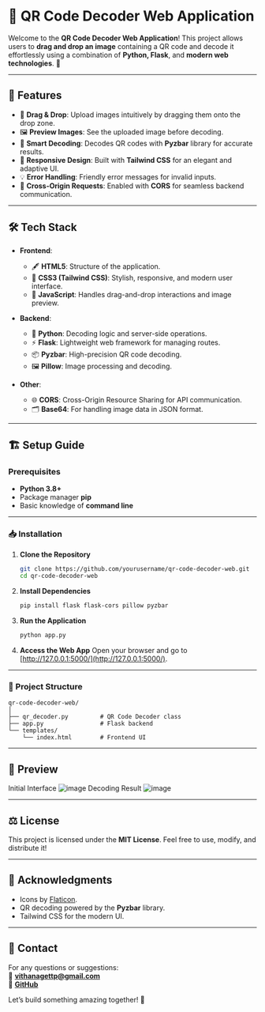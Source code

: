 # 📸 QR Code Decoder Web Application

Welcome to the **QR Code Decoder Web Application**! This project allows users to **drag and drop an image** containing a QR code and decode it effortlessly using a combination of **Python, Flask**, and **modern web technologies**. 🚀

---

## 🌟 Features

- 🎯 **Drag & Drop**: Upload images intuitively by dragging them onto the drop zone.  
- 🖼️ **Preview Images**: See the uploaded image before decoding.  
- 🧠 **Smart Decoding**: Decodes QR codes with **Pyzbar** library for accurate results.  
- 🚀 **Responsive Design**: Built with **Tailwind CSS** for an elegant and adaptive UI.  
- 💡 **Error Handling**: Friendly error messages for invalid inputs.  
- 🔄 **Cross-Origin Requests**: Enabled with **CORS** for seamless backend communication.

---

## 🛠️ Tech Stack

- **Frontend**:
  - 🖋️ **HTML5**: Structure of the application.
  - 🎨 **CSS3 (Tailwind CSS)**: Stylish, responsive, and modern user interface.
  - 📜 **JavaScript**: Handles drag-and-drop interactions and image preview.

- **Backend**:
  - 🐍 **Python**: Decoding logic and server-side operations.
  - ⚡ **Flask**: Lightweight web framework for managing routes.
  - 📦 **Pyzbar**: High-precision QR code decoding.
  - 🖼️ **Pillow**: Image processing and decoding.

- **Other**:
  - 🌐 **CORS**: Cross-Origin Resource Sharing for API communication.
  - 🗂️ **Base64**: For handling image data in JSON format.

---

## 🏗️ Setup Guide

### Prerequisites
- **Python 3.8+**
- Package manager **pip**
- Basic knowledge of **command line**

---

### 📥 Installation

1. **Clone the Repository**
   ```bash
   git clone https://github.com/yourusername/qr-code-decoder-web.git
   cd qr-code-decoder-web
   ```

2. **Install Dependencies**
   ```bash
   pip install flask flask-cors pillow pyzbar
   ```

3. **Run the Application**
   ```bash
   python app.py
   ```

4. **Access the Web App**
   Open your browser and go to [http://127.0.0.1:5000/](http://127.0.0.1:5000/).

---

### 📂 Project Structure

```plaintext
qr-code-decoder-web/
│
├── qr_decoder.py         # QR Code Decoder class
├── app.py                # Flask backend
└── templates/
    └── index.html        # Frontend UI
```
---

## 📸 Preview
Initial Interface
![image](https://github.com/user-attachments/assets/a41f3601-c58b-478a-9788-3f6405a7eb32)
Decoding Result
![image](https://github.com/user-attachments/assets/4ebe2357-9747-4e21-99d8-e6c120255372)

---

## ⚖️ License

This project is licensed under the **MIT License**. Feel free to use, modify, and distribute it!

---

## 🙌 Acknowledgments

- Icons by [Flaticon](https://www.flaticon.com/).  
- QR decoding powered by the **Pyzbar** library.  
- Tailwind CSS for the modern UI.

---

## 💬 Contact

For any questions or suggestions:  
📧 **vithanagettp@gmail.com**  
🌟 **[GitHub](https://github.com/Thiyasara-github)**  

Let’s build something amazing together! 🚀
